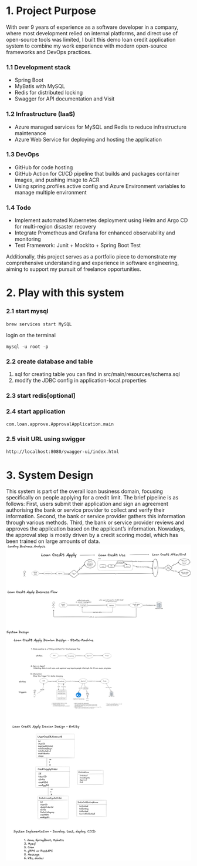 # 1. Project Purpose
With over 9 years of experience as a software developer in a company, where most 
development relied on internal platforms, and direct use of open-source tools was limited, I built this demo loan credit application system to combine my work experience with modern open-source frameworks and DevOps practices.

### 1.1 Development stack
- Spring Boot
- MyBatis with MySQL
- Redis for distributed locking
- Swagger for API documentation and Visit

### 1.2 Infrastructure (IaaS)
- Azure managed services for MySQL and Redis to reduce infrastructure maintenance
- Azure Web Service for deploying and hosting the application

### 1.3 DevOps
- GitHub for code hosting
- GitHub Action for CI/CD pipeline that builds and packages container images, and pushing image to ACR
- Using spring.profiles.active config and Azure Environment variables to manage multiple environment

### 1.4 Todo
- Implement automated Kubernetes deployment using Helm and Argo CD for multi-region disaster recovery
- Integrate Prometheus and Grafana for enhanced observability and monitoring
- Test Framework: Junit + Mockito + Spring Boot Test

Additionally, this project serves as a portfolio piece to demonstrate my comprehensive understanding and experience in software engineering, aiming to support my pursuit of freelance opportunities.

# 2. Play with this system
### 2.1 start mysql
```shell
brew services start MySQL
```
login on the terminal
```
mysql -u root -p
```

### 2.2 create database and table
1. sql for creating table you can find in src/main/resources/schema.sql
2. modify the JDBC config in application-local.properties

### 2.3 start redis[optional]

### 2.4 start application
    com.loan.approve.ApprovalApplication.main

### 2.5 visit URL using swigger
```
http://localhost:8080/swagger-ui/index.html
```


# 3. System Design
This system is part of the overall loan business domain, focusing specifically on people applying for a credit limit. 
The brief pipeline is as follows: 
First, users submit their application and sign an agreement authorising the bank or service provider to collect and verify their information. 
Second, the bank or service provider gathers this information through various methods. 
Third, the bank or service provider reviews and approves the application based on the applicant’s information. 
Nowadays, the approval step is mostly driven by a credit scoring model, which has been trained on large amounts of data.
![system design](images/creditApply.png)

